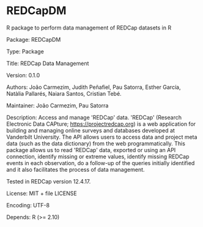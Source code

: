 # REDCapDM
R package to perform data management of REDCap datasets in R

Package: REDCapDM

Type: Package

Title: REDCap Data Management

Version: 0.1.0

Authors: João Carmezim, Judith Peñafiel, Pau Satorra, Esther García, Natàlia Pallarés, Naiara Santos, Cristian Tebé.

Maintainer: João Carmezim, Pau Satorra

Description: Access and manage 'REDCap' data. 'REDCap' (Research Electronic Data CAPture; <https://projectredcap.org>) is a web application for building and managing online surveys and databases developed at Vanderbilt University. The API allows users to access data and project meta data (such as the data dictionary) from the web programmatically. This package allows us to read 'REDCap' data, exported or using an API connection, identify missing or extreme values, identify missing REDCap events in each observation, do a follow-up of the queries initially identified and it also facilitates the process of data management.

Tested in REDCap version 12.4.17.

License: MIT + file LICENSE

Encoding: UTF-8

Depends: R (>= 2.10)
